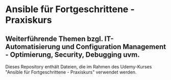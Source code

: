 # Ansible für Fortgeschrittene - Praxiskurs
## Weiterführende Themen bzgl. IT-Automatisierung und Configuration Management - Optimierung, Security, Debugging uvm.
Dieses Repository enthält Dateien, die im Rahmen des Udemy-Kurses "Ansible für Fortgeschrittene - Praxiskurs" verwendet werden.
